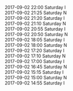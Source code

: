 2017-09-02 22:00 Saturday  I  
2017-09-02 21:25 Saturday  N  
2017-09-02 21:20 Saturday  I  
2017-09-02 21:10 Saturday  N  
2017-09-02 20:55 Saturday  I  
2017-09-02 20:50 Saturday  N  
2017-09-02 18:05 Saturday  I  
2017-09-02 18:00 Saturday  N  
2017-09-02 17:20 Saturday  I  
2017-09-02 17:10 Saturday  N  
2017-09-02 17:00 Saturday  I  
2017-09-02 16:45 Saturday  N  
2017-09-02 15:15 Saturday  I  
2017-09-02 15:00 Saturday  N  
2017-09-02 14:55 Saturday  I  
